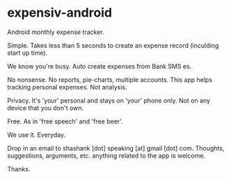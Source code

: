 expensiv-android
================

Android monthly expense tracker. 


Simple. Takes less than 5 seconds to create an expense record (inculding start up time).

We know you're busy. Auto create expenses from Bank SMS es.

No nonsense. No reports, pie-charts, multiple accounts. This app helps tracking personal expenses. Not analysis.

Privacy. It's 'your' personal and stays on 'your' phone only. Not on any device that you don't own.

Free. As in 'free speech' and 'free beer'.

We use it. Everyday.

Drop in an email to shashank [dot] speaking [at] gmail [dot] com.
Thoughts, suggestions, arguments, etc. anything related to the app is welcome.

Thanks.
 

